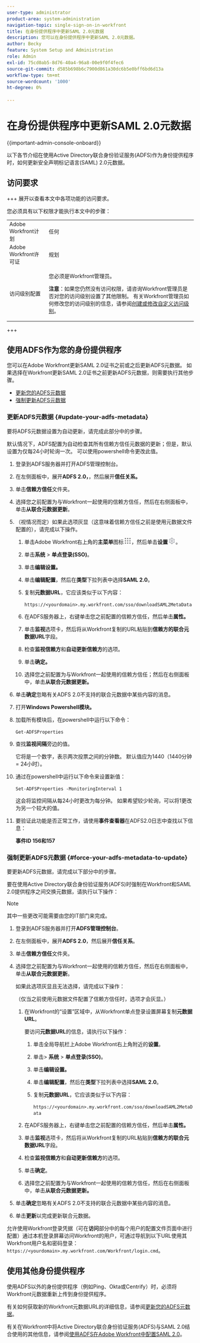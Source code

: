 ```yaml
---
user-type: administrator
product-area: system-administration
navigation-topic: single-sign-on-in-workfront
title: 在身份提供程序中更新SAML 2.0元数据
description: 您可以在身份提供程序中更新SAML 2.0元数据。
author: Becky
feature: System Setup and Administration
role: Admin
exl-id: 75cd0ab5-8d76-40a4-96a8-00e9f0f4fec6
source-git-commit: d585b698b6c7900d861a30dc6b5e0bff6bd6d13a
workflow-type: tm+mt
source-wordcount: '1000'
ht-degree: 0%

---
```


# 在身份提供程序中更新SAML 2.0元数据

{{important-admin-console-onboard}}

以下各节介绍在使用Active Directory联合身份验证服务(ADFS)作为身份提供程序时，如何更新安全声明标记语言(SAML) 2.0元数据。

## 访问要求

+++ 展开以查看本文中各项功能的访问要求。

您必须具有以下权限才能执行本文中的步骤：

<table style="table-layout:auto"> 
 <col> 
 <col> 
 <tbody> 
  <tr> 
   <td role="rowheader">Adobe Workfront计划</td> 
   <td>任何</td> 
  </tr> 
  <tr> 
   <td role="rowheader">Adobe Workfront许可证</td> 
   <td>规划</td> 
  </tr> 
  <tr> 
   <td role="rowheader">访问级别配置</td> 
   <td> <p>您必须是Workfront管理员。</p> <p><b>注意</b>：如果您仍然没有访问权限，请咨询Workfront管理员是否对您的访问级别设置了其他限制。 有关Workfront管理员如何修改您的访问级别的信息，请参阅<a href="../../../administration-and-setup/add-users/configure-and-grant-access/create-modify-access-levels.md" class="MCXref xref">创建或修改自定义访问级别</a>。</p> </td> 
  </tr> 
 </tbody> 
</table>

+++

## 使用ADFS作为您的身份提供程序

您可以在Adobe Workfront更新SAML 2.0证书之前或之后更新ADFS元数据。 如果选择在Workfront更新SAML 2.0证书之前更新ADFS元数据，则需要执行其他步骤。

* [更新您的ADFS元数据](#update-your-adfs-metadata)
* [强制更新ADFS元数据](#force-your-adfs-metadata-to-update)

### 更新ADFS元数据 {#update-your-adfs-metadata}

要将ADFS元数据设置为自动更新，请完成此部分中的步骤。

默认情况下，ADFS配置为自动检查其所有信赖方信任元数据的更新；但是，默认设置为仅每24小时轮询一次。 可以使用powershell命令更改此值。

1. 登录到ADFS服务器并打开ADFS管理控制台。
1. 在左侧面板中，展开&#x200B;**ADFS 2.0，**，然后展开&#x200B;**信任关系。**

1. 单击&#x200B;**信赖方信任**&#x200B;文件夹。
1. 选择您之前配置为与Workfront一起使用的信赖方信任，然后在右侧面板中，单击&#x200B;**从联合元数据更新**。
1. （视情况而定）如果此选项灰显（这意味着信赖方信任之前是使用元数据文件配置的），请完成以下操作。

   1. 单击Adobe Workfront右上角的&#x200B;**主菜单**&#x200B;图标![主菜单图标](assets/main-menu-icon.png)，然后单击&#x200B;**设置**![齿轮设置图标](assets/gear-icon-settings.png)。

   1. 单击&#x200B;**系统** > **单点登录(SSO)**。

   1. 单击&#x200B;**编辑设置。**
   1. 单击&#x200B;**编辑配置**，然后在&#x200B;**类型**&#x200B;下拉列表中选择&#x200B;**SAML 2.0**。

   1. 复制&#x200B;**元数据URL**，它应该类似于以下内容：

      `https://<yourdomain>.my.workfront.com/sso/downloadSAML2MetaData`

   1. 在ADFS服务器上，右键单击您之前配置的信赖方信任，然后单击&#x200B;**属性。**
   1. 单击&#x200B;**监视**&#x200B;选项卡，然后将从Workfront复制的URL粘贴到&#x200B;**信赖方的联合元数据URL**&#x200B;字段。

   1. 检查&#x200B;**监视信赖方**&#x200B;和&#x200B;**自动更新信赖方**&#x200B;的选项。

   1. 单击&#x200B;**确定。**
   1. 选择您之前配置为与Workfront一起使用的信赖方信任；然后在右侧面板中，单击&#x200B;**从联合元数据更新。**

1. 单击&#x200B;**确定**&#x200B;忽略有关ADFS 2.0不支持的联合元数据中某些内容的消息。
1. 打开&#x200B;**Windows Powershell模块。**
1. 加载所有模块后，在powershell中运行以下命令：

   `Get-ADFSProperties`

1. 查找&#x200B;**监视间隔**&#x200B;旁边的值。

   它将是一个数字，表示两次投票之间的分钟数。 默认值应为1440（1440分钟= 24小时）。

1. 通过在powershell中运行以下命令来设置新值：

   `Set-ADFSProperties -MonitoringInterval 1`

   这会将监控间隔从每24小时更改为每分钟。 如果希望较少轮询，可以将1更改为另一个较大的值。

1. 要验证此功能是否正常工作，请使用&#x200B;**事件查看器**&#x200B;在ADFS2.0日志中查找以下信息：

   **事件ID 156和157**

### 强制更新ADFS元数据 {#force-your-adfs-metadata-to-update}

要更新ADFS元数据，请完成以下部分中的步骤。

要在使用Active Directory联合身份验证服务(ADFS)时强制在Workfront和SAML 2.0提供程序之间交换元数据，请执行以下操作：

>[!NOTE]
>
>其中一些更改可能需要由您的IT部门来完成。

1. 登录到ADFS服务器并打开&#x200B;**ADFS管理控制台**。
1. 在左侧面板中，展开&#x200B;**ADFS 2.0**，然后展开&#x200B;**信任关系**。

1. 单击&#x200B;**信赖方信任**&#x200B;文件夹。
1. 选择您之前配置为与Workfront一起使用的信赖方信任，然后在右侧面板中，单击&#x200B;**从联合元数据更新**。

   如果此选项灰显且无法选择，请完成以下操作：

   （仅当之前使用元数据文件配置了信赖方信任时，选项才会灰显。）

   1. 在Workfront的“设置”区域中，从Workfront单点登录设置屏幕复制&#x200B;**元数据URL**。

      要访问&#x200B;**元数据URL**&#x200B;的信息，请执行以下操作：

      1. 单击全局导航栏上Adobe Workfront右上角附近的&#x200B;**设置**。
      1. 单击> **系统** > **单点登录(SSO)**。
      1. 单击&#x200B;**编辑设置。**
      1. 单击&#x200B;**编辑配置**，然后在&#x200B;**类型**&#x200B;下拉列表中选择&#x200B;**SAML 2.0**。
      1. 复制&#x200B;**元数据URL**，它应该类似于以下内容：

         `https://<yourdomain>.my.workfront.com/sso/downloadSAML2MetaData`

   1. 在ADFS服务器上，右键单击您之前配置的信赖方信任，然后单击&#x200B;**属性。**
   1. 单击&#x200B;**监视**&#x200B;选项卡，然后将从Workfront复制的URL粘贴到&#x200B;**信赖方的联合元数据URL**&#x200B;字段。
   1. 检查&#x200B;**监视信赖方**&#x200B;和&#x200B;**自动更新信赖方**&#x200B;的选项。
   1. 单击&#x200B;**确定**。
   1. 选择您之前配置为与Workfront一起使用的信赖方信任，然后在右侧面板中，单击&#x200B;**从联合元数据更新。**

1. 单击&#x200B;**确定**&#x200B;忽略有关ADFS 2.0不支持的联合元数据中某些内容的消息。
1. 单击&#x200B;**更新**&#x200B;以完成更新联合元数据。

允许使用Workfront登录凭据（可在&#x200B;**访问**&#x200B;部分中的每个用户的配置文件页面中进行配置）通过本机登录屏幕访问Workfront的用户，可通过导航到以下URL使用其Workfront用户名和密码登录： `https://<yourdomain>.my.workfront.com/Workfront/login.cmd`。

## 使用其他身份提供程序

使用ADFS以外的身份提供程序（例如Ping、Okta或Centrify）时，必须将Workfront元数据重新上传到身份提供程序。

有关如何获取新的Workfront元数据URL的详细信息，请参阅[更新您的ADFS元数据](#update-your-adfs-metadata)。

有关在Workfront中将Active Directory联合身份验证服务(ADFS)与SAML 2.0结合使用的其他信息，请参阅[使用ADFS在Adobe Workfront中配置SAML 2.0](../../../administration-and-setup/add-users/single-sign-on/configure-workfront-saml-2-adfs.md)。
